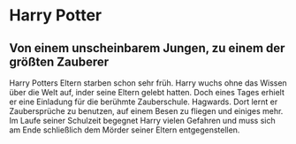 # Harry Potter 
## Von einem unscheinbarem Jungen, zu einem der größten Zauberer


Harry Potters Eltern starben schon sehr früh. Harry wuchs ohne das Wissen über die Welt auf, inder seine Eltern gelebt hatten. Doch eines Tages erhielt er eine Einladung für die berühmte Zauberschule. Hagwards. Dort lernt er Zaubersprüche zu benutzen, auf einem Besen zu fliegen und einiges mehr. Im Laufe seiner Schulzeit begegnet Harry vielen Gefahren und muss sich am Ende schließlich dem Mörder seiner Eltern entgegenstellen.
